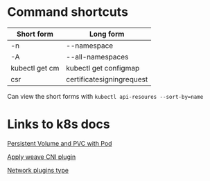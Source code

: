 # Command shortcuts

| Short form     | Long form                 |
| -------------- | ------------------------- |
| -n             | --namespace               |
| -A             | --all-namespaces          |
| kubectl get cm | kubectl get configmap     |
| csr            | certificatesigningrequest |

Can view the short forms with `kubectl api-resoures --sort-by=name`

# Links to k8s docs

[Persistent Volume and PVC with Pod](https://kubernetes.io/docs/tasks/configure-pod-container/configure-persistent-volume-storage/#create-a-persistentvolume)

[Apply weave CNI plugin](https://kubernetes.io/docs/setup/production-environment/tools/kubeadm/high-availability/#steps-for-the-first-control-plane-node)

[Network plugins type](https://kubernetes.io/docs/concepts/extend-kubernetes/compute-storage-net/network-plugins/)

